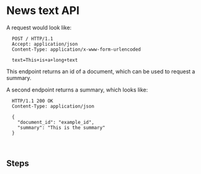 # News text API

A request would look like:

```
  POST / HTTP/1.1
  Accept: application/json
  Content-Type: application/x-www-form-urlencoded
 
  text=This+is+a+long+text
```

This endpoint returns an id of a document, which can be used to request a summary.

A second endpoint returns a summary, which looks like:


```
  HTTP/1.1 200 OK
  Content-Type: application/json
   
  {
    "document_id": "example_id",
    "summary": "This is the summary"
  }
```
 
## Steps

